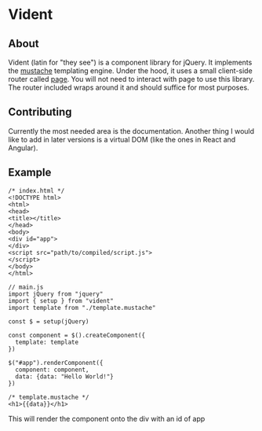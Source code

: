 # Vident
## About
Vident (latin for "they see") is a component library for jQuery. It implements the [mustache](https://npmjs.com/package/mustache) templating engine. Under the hood, it uses a small client-side router called [page](https://npmjs.com/package/page). You will not need to interact with page to use this library. The router included wraps around it and should suffice for most purposes.

## Contributing
Currently the most needed area is the documentation. Another thing I would like to add in later versions is a virtual DOM (like the ones in React and Angular).

## Example
```(html)
/* index.html */
<!DOCTYPE html>
<html>
<head>
<title></title>
</head>
<body>
<div id="app">
</div>
<script src="path/to/compiled/script.js">
</script>
</body>
</html>
```

```(javascript)
// main.js
import jQuery from "jquery"
import { setup } from "vident"
import template from "./template.mustache"

const $ = setup(jQuery)

const component = $().createComponent({
  template: template
})

$("#app").renderComponent({
  component: component,
  data: {data: "Hello World!"}
})
```

```(html)
/* template.mustache */
<h1>{{data}}</h1>
```

This will render the component onto the div with an id of app
